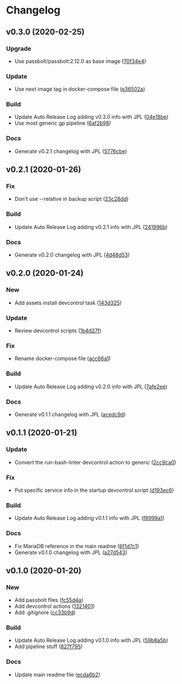# Changelog

## v0.3.0 (2020-02-25)

### Upgrade

* Use passbolt/passbolt:2.12.0 as base image ([70f34e4](https://github.com/teecke/gp-passbolt/commit/70f34e4))

### Update

* Use next image tag in docker-compose file ([e36502a](https://github.com/teecke/gp-passbolt/commit/e36502a))

### Build

* Update Auto Release Log adding v0.3.0 info with JPL ([04e18be](https://github.com/teecke/gp-passbolt/commit/04e18be))
* Use most generic gp pipeline ([6af2b98](https://github.com/teecke/gp-passbolt/commit/6af2b98))

### Docs

* Generate v0.2.1 changelog with JPL ([5776cbe](https://github.com/teecke/gp-passbolt/commit/5776cbe))

## v0.2.1 (2020-01-26)

### Fix

* Don't use --relative in backup script ([23c28dd](https://github.com/teecke/gp-passbolt/commit/23c28dd))

### Build

* Update Auto Release Log adding v0.2.1 info with JPL ([241996b](https://github.com/teecke/gp-passbolt/commit/241996b))

### Docs

* Generate v0.2.0 changelog with JPL ([4d48d53](https://github.com/teecke/gp-passbolt/commit/4d48d53))

## v0.2.0 (2020-01-24)

### New

* Add assets install devcontrol task ([143d325](https://github.com/teecke/gp-passbolt/commit/143d325))

### Update

* Review devcontrol scripts ([1b4d27f](https://github.com/teecke/gp-passbolt/commit/1b4d27f))

### Fix

* Rename docker-compose file ([acc66a1](https://github.com/teecke/gp-passbolt/commit/acc66a1))

### Build

* Update Auto Release Log adding v0.2.0 info with JPL ([7afe2ee](https://github.com/teecke/gp-passbolt/commit/7afe2ee))

### Docs

* Generate v0.1.1 changelog with JPL ([acedc9d](https://github.com/teecke/gp-passbolt/commit/acedc9d))

## v0.1.1 (2020-01-21)

### Update

* Convert the run-bash-linter devcontrol action to generic ([2cc9ca0](https://github.com/teecke/gp-passbolt/commit/2cc9ca0))

### Fix

* Put specific service info in the startup devcontrol script ([d193ec6](https://github.com/teecke/gp-passbolt/commit/d193ec6))

### Build

* Update Auto Release Log adding v0.1.1 info with JPL ([f8999a1](https://github.com/teecke/gp-passbolt/commit/f8999a1))

### Docs

* Fix MariaDB reference in the main readme ([6f1d7c1](https://github.com/teecke/gp-passbolt/commit/6f1d7c1))
* Generate v0.1.0 changelog with JPL ([a27d543](https://github.com/teecke/gp-passbolt/commit/a27d543))

## v0.1.0 (2020-01-20)

### New

* Add passbolt files ([fc55d4a](https://github.com/teecke/gp-passbolt/commit/fc55d4a))
* Add devcontrol actions ([1321401](https://github.com/teecke/gp-passbolt/commit/1321401))
* Add .gitignore ([cc33b9d](https://github.com/teecke/gp-passbolt/commit/cc33b9d))

### Build

* Update Auto Release Log adding v0.1.0 info with JPL ([59b8a5b](https://github.com/teecke/gp-passbolt/commit/59b8a5b))
* Add pipeline stuff ([827f795](https://github.com/teecke/gp-passbolt/commit/827f795))

### Docs

* Update main readme file ([ecda6b2](https://github.com/teecke/gp-passbolt/commit/ecda6b2))


